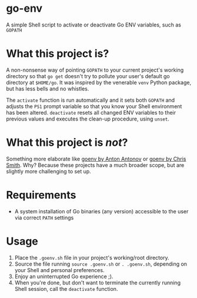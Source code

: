 # go-env
A simple Shell script to activate or deactivate Go ENV variables, such as `GOPATH`

# What this project is?
A non-nonsense way of pointing `GOPATH` to your current project's working directory so that `go get` doesn't try to pollute your user's default go directory at `$HOME/go`. It was inspired by the venerable `venv` Python package, but has less bells and no whistles.

The `activate` function is run automatically and it sets both `GOPATH` and adjusts the `PS1` prompt variable so that you know your Shell environment has been altered. `deactivate` resets all changed ENV variables to their previous values and executes the clean-up procedure, using `unset`.

# What this project is _not_?
Something more elaborate like [goenv by Anton Antonov](https://github.com/syndbg/goenv) or [goenv by Chris Smith](https://github.com/crsmithdev/goenv). Why? Because these projects have a much broader scope, but are slightly more challenging to set up.

# Requirements
- A system installation of Go binaries (any version) accessible to the user via correct `PATH` settings

# Usage
1. Place the `.goenv.sh` file in your project's working/root directory.
2. Source the file running `source .goenv.sh` or `. .goenv.sh`, depending on your Shell and personal preferences.
3. Enjoy an uninterrupted Go experience ;).
4. When you're done, but don't want to terminate the currently running Shell session, call the `deactivate` function.
